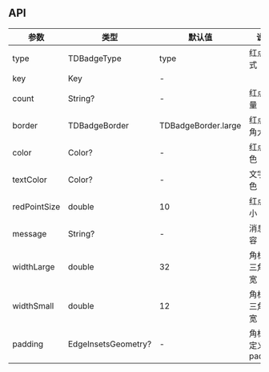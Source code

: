 ## API

| 参数 | 类型 | 默认值 | 说明 |
| --- | --- | --- | --- |
| type | TDBadgeType | type | 红点样式 |
| key | Key | - |  |
| count | String? | - | 红点数量 |
| border | TDBadgeBorder | TDBadgeBorder.large | 红点圆角大小 |
| color | Color? | - | 红点颜色 |
| textColor | Color? | - | 文字颜色 |
| redPointSize | double | 10 | 红点大小 |
| message | String? | - | 消息内容 |
| widthLarge | double | 32 | 角标大三角形宽 |
| widthSmall | double | 12 | 角标小三角形宽 |
| padding | EdgeInsetsGeometry? | - | 角标自定义padding |
